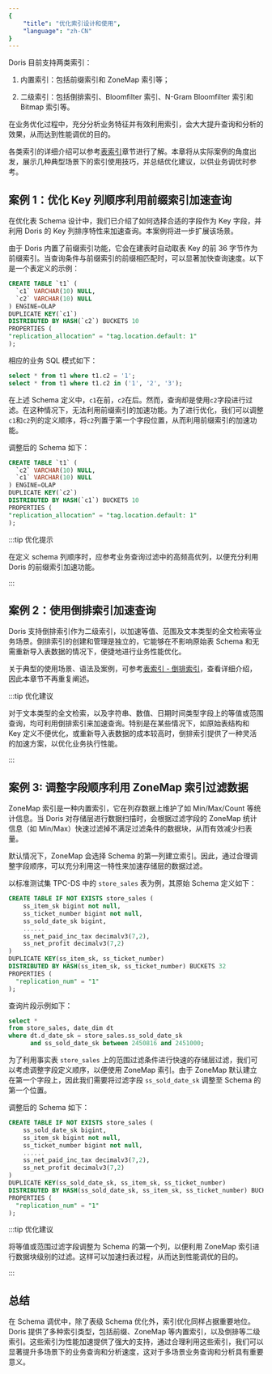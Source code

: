 ```yaml
---
{
    "title": "优化索引设计和使用",
    "language": "zh-CN"
}
---
```


<!-- 
Licensed to the Apache Software Foundation (ASF) under one
or more contributor license agreements.  See the NOTICE file
distributed with this work for additional information
regarding copyright ownership.  The ASF licenses this file
to you under the Apache License, Version 2.0 (the
"License"); you may not use this file except in compliance
with the License.  You may obtain a copy of the License at

  http://www.apache.org/licenses/LICENSE-2.0

Unless required by applicable law or agreed to in writing,
software distributed under the License is distributed on an
"AS IS" BASIS, WITHOUT WARRANTIES OR CONDITIONS OF ANY
KIND, either express or implied.  See the License for the
specific language governing permissions and limitations
under the License.
-->

Doris 目前支持两类索引：

1. 内置索引：包括前缀索引和 ZoneMap 索引等；

2. 二级索引：包括倒排索引、Bloomfilter 索引、N-Gram Bloomfilter 索引和 Bitmap 索引等。

在业务优化过程中，充分分析业务特征并有效利用索引，会大大提升查询和分析的效果，从而达到性能调优的目的。

各类索引的详细介绍可以参考[表索引](../../../table-design/index/index-overview)章节进行了解。本章将从实际案例的角度出发，展示几种典型场景下的索引使用技巧，并总结优化建议，以供业务调优时参考。

## 案例 1：优化 Key 列顺序利用前缀索引加速查询

在优化表 Schema 设计中，我们已介绍了如何选择合适的字段作为 Key 字段，并利用 Doris 的 Key 列排序特性来加速查询。本案例将进一步扩展该场景。

由于 Doris 内置了前缀索引功能，它会在建表时自动取表 Key 的前 36 字节作为前缀索引。当查询条件与前缀索引的前缀相匹配时，可以显著加快查询速度。以下是一个表定义的示例：

```sql
CREATE TABLE `t1` (
  `c1` VARCHAR(10) NULL,
  `c2` VARCHAR(10) NULL
) ENGINE=OLAP
DUPLICATE KEY(`c1`)
DISTRIBUTED BY HASH(`c2`) BUCKETS 10
PROPERTIES (
"replication_allocation" = "tag.location.default: 1"
);
```

相应的业务 SQL 模式如下：

```sql
select * from t1 where t1.c2 = '1';
select * from t1 where t1.c2 in ('1', '2', '3');
```

在上述 Schema 定义中，`c1`在前，`c2`在后。然而，查询却是使用`c2`字段进行过滤。在这种情况下，无法利用前缀索引的加速功能。为了进行优化，我们可以调整`c1`和`c2`列的定义顺序，将`c2`列置于第一个字段位置，从而利用前缀索引的加速功能。

调整后的 Schema 如下：

```sql
CREATE TABLE `t1` (
  `c2` VARCHAR(10) NULL,
  `c1` VARCHAR(10) NULL
) ENGINE=OLAP
DUPLICATE KEY(`c2`)
DISTRIBUTED BY HASH(`c1`) BUCKETS 10
PROPERTIES (
"replication_allocation" = "tag.location.default: 1"
);
```

:::tip 优化提示

在定义 schema 列顺序时，应参考业务查询过滤中的高频高优列，以便充分利用 Doris 的前缀索引加速功能。

:::

## 案例 2：使用倒排索引加速查询

Doris 支持倒排索引作为二级索引，以加速等值、范围及文本类型的全文检索等业务场景。倒排索引的创建和管理是独立的，它能够在不影响原始表 Schema 和无需重新导入表数据的情况下，便捷地进行业务性能优化。


关于典型的使用场景、语法及案例，可参考[表索引 - 倒排索引](../../../table-design/index/inverted-index)，查看详细介绍，因此本章节不再重复阐述。


:::tip 优化建议

对于文本类型的全文检索，以及字符串、数值、日期时间类型字段上的等值或范围查询，均可利用倒排索引来加速查询。特别是在某些情况下，如原始表结构和 Key 定义不便优化，或重新导入表数据的成本较高时，倒排索引提供了一种灵活的加速方案，以优化业务执行性能。

:::

## 案例 3: 调整字段顺序利用 ZoneMap 索引过滤数据

ZoneMap 索引是一种内置索引，它在列存数据上维护了如 Min/Max/Count 等统计信息。当 Doris 对存储层进行数据扫描时，会根据过滤字段的 ZoneMap 统计信息（如 Min/Max）快速过滤掉不满足过滤条件的数据块，从而有效减少扫表量。

默认情况下，ZoneMap 会选择 Schema 的第一列建立索引。因此，通过合理调整字段顺序，可以充分利用这一特性来加速存储层的数据过滤。

以标准测试集 TPC-DS 中的 `store_sales` 表为例，其原始 Schema 定义如下：

```sql
CREATE TABLE IF NOT EXISTS store_sales (
    ss_item_sk bigint not null,
    ss_ticket_number bigint not null,
    ss_sold_date_sk bigint,
    ......
    ss_net_paid_inc_tax decimalv3(7,2),
    ss_net_profit decimalv3(7,2)
)
DUPLICATE KEY(ss_item_sk, ss_ticket_number)
DISTRIBUTED BY HASH(ss_item_sk, ss_ticket_number) BUCKETS 32
PROPERTIES (
  "replication_num" = "1"
);
```

查询片段示例如下：

```sql
select *
from store_sales, date_dim dt
where dt.d_date_sk = store_sales.ss_sold_date_sk
      and ss_sold_date_sk between 2450816 and 2451000;
```

为了利用事实表 `store_sales` 上的范围过滤条件进行快速的存储层过滤，我们可以考虑调整字段定义顺序，以便使用 ZoneMap 索引。由于 ZoneMap 默认建立在第一个字段上，因此我们需要将过滤字段 `ss_sold_date_sk` 调整至 Schema 的第一个位置。

调整后的 Schema 如下：

```sql
CREATE TABLE IF NOT EXISTS store_sales (
    ss_sold_date_sk bigint,
    ss_item_sk bigint not null,
    ss_ticket_number bigint not null,
    ......
    ss_net_paid_inc_tax decimalv3(7,2),
    ss_net_profit decimalv3(7,2)
)
DUPLICATE KEY(ss_sold_date_sk, ss_item_sk, ss_ticket_number)
DISTRIBUTED BY HASH(ss_sold_date_sk, ss_item_sk, ss_ticket_number) BUCKETS 32
PROPERTIES (
  "replication_num" = "1"
);
```

:::tip 优化建议

将等值或范围过滤字段调整为 Schema 的第一个列，以便利用 ZoneMap 索引进行数据块级别的过滤。这样可以加速扫表过程，从而达到性能调优的目的。

:::

## 总结

在 Schema 调优中，除了表级 Schema 优化外，索引优化同样占据重要地位。Doris 提供了多种索引类型，包括前缀、ZoneMap 等内置索引，以及倒排等二级索引。这些索引为性能加速提供了强大的支持，通过合理利用这些索引，我们可以显著提升多场景下的业务查询和分析速度，这对于多场景业务查询和分析具有重要意义。
